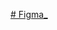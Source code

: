 [# Figma_](https://www.figma.com/design/k62FmB3Kxa8Etz9OQsRifJ/makan?node-id=0-1&t=PlzEA3WybuwRiNxi-1)
